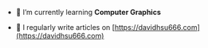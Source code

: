 - 🌱 I’m currently learning **Computer Graphics**

- 📝 I regularly write articles on [https://davidhsu666.com](https://davidhsu666.com)
